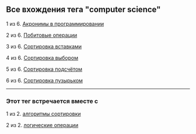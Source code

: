 ## Все вхождения тега "computer science"

1 из 6. [Акронимы в программировании](./2020-12-17_acronims_in_programming.md)

2 из 6. [Побитовые операции](./2021-01-09_computer_science_bitwise.md)

3 из 6. [Сортировка вставками](./2020-12-20_computer_science_insertion_sort.md)

4 из 6. [Сортировка выбором](./2020-12-20_computer_science_selection_sort.md)

5 из 6. [Сортировка подсчётом](./2020-12-20_computer_science_counting_sort.md)

6 из 6. [Сортировка пузырьком](./2020-12-20_computer_science_bubble_sort.md)

---

### Этот тег встречается вместе с

1 из 2. [алгоритмы сортировки](./meta_algoritmy_sortirovki.md)

2 из 2. [логические операции](./meta_logicheskie_operatsii.md)

